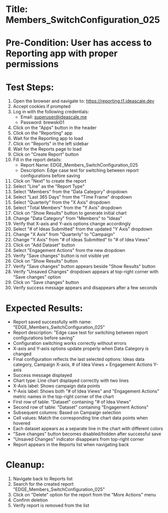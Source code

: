 # Title: Members_SwitchConfiguration_025

# Pre-Condition: User has access to Reporting app with proper permissions

# Test Steps:
1. Open the browser and navigate to: https://reporting.t1.ideascale.dev
2. Accept cookies if prompted
3. Log in with the following credentials:
   - Email: superuser@ideascale.me
   - Password: brewski01
4. Click on the "Apps" button in the header
5. Click on the "Reporting" app
6. Wait for the Reporting app to load
7. Click on "Reports" in the left sidebar
8. Wait for the Reports page to load
9. Click on "Create Report" button
10. Fill in the report details:
    - Report Name: EDGE_Members_SwitchConfiguration_025
    - Description: Edge case test for switching between report configurations before saving
11. Click on "Next" to create the report
12. Select "Line" as the "Report Type"
13. Select "Members" from the "Data Category" dropdown
14. Select "Last 365 Days" from the "Time Frame" dropdown
15. Select "Quarterly" from the "X Axis" dropdown
16. Select "Total Members" from the "Y Axis" dropdown
17. Click on "Show Results" button to generate initial chart
18. Change "Data Category" from "Members" to "Ideas"
19. Verify that X-axis and Y-axis options change accordingly
20. Select "# of Ideas Submitted" from the updated "Y Axis" dropdown
21. Change "X Axis" from "Quarterly" to "Campaign"
22. Change "Y Axis" from "# of Ideas Submitted" to "# of Idea Views"
23. Click on "Add Dataset" button
24. Select "Engagement Actions" from the new dropdown
25. Verify "Save changes" button is not visible yet
26. Click on "Show Results" button
27. Verify "Save changes" button appears beside "Show Results" button
28. Verify "Unsaved Changes" dropdown appears at top-right corner with "Save changes" option
29. Click on "Save changes" button
30. Verify success message appears and disappears after a few seconds

# Expected Results:
- Report saved successfully with name: "EDGE_Members_SwitchConfiguration_025"
- Report description: "Edge case test for switching between report configurations before saving"
- Configuration switching works correctly without errors
- X-axis and Y-axis options update properly when Data Category is changed
- Final configuration reflects the last selected options: Ideas data category, Campaign X-axis, # of Idea Views + Engagement Actions Y-axis
- Success message displayed
- Chart type: Line chart displayed correctly with two lines
- X-Axis label: Shows campaign data points
- Y-Axis label: Shows both "# of Idea Views" and "Engagement Actions" metric names in the top-right corner of the chart
- First row of table: "Dataset" containing "# of Idea Views"
- Second row of table: "Dataset" containing "Engagement Actions"
- Subsequent columns: Based on Campaign selection
- Cell values: Match the corresponding line chart data points when hovered
- Each dataset appears as a separate line in the chart with different colors
- "Save changes" button becomes disabled/hidden after successful save
- "Unsaved Changes" indicator disappears from top-right corner
- Report appears in the Reports list when navigating back

# Cleanup:
1. Navigate back to Reports list
2. Search for the created report "EDGE_Members_SwitchConfiguration_025"
3. Click on "Delete" option for the report from the "More Actions" menu
4. Confirm deletion
5. Verify report is removed from the list